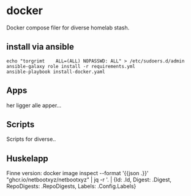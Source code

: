 # docker
Docker compose filer for diverse homelab stash.

## install via ansible
```
echo "torgrimt    ALL=(ALL) NOPASSWD: ALL" > /etc/sudoers.d/admin
ansible-galaxy role install -r requirements.yml
ansible-playbook install-docker.yaml
```

## Apps
her ligger alle apper...

## Scripts
Scripts for diverse..


## Huskelapp

Finne version:
docker image inspect --format '{{json .}}' "ghcr.io/netbootxyz/netbootxyz" | jq -r '. | {Id: .Id, Digest: .Digest, RepoDigests: .RepoDigests, Labels: .Config.Labels}
